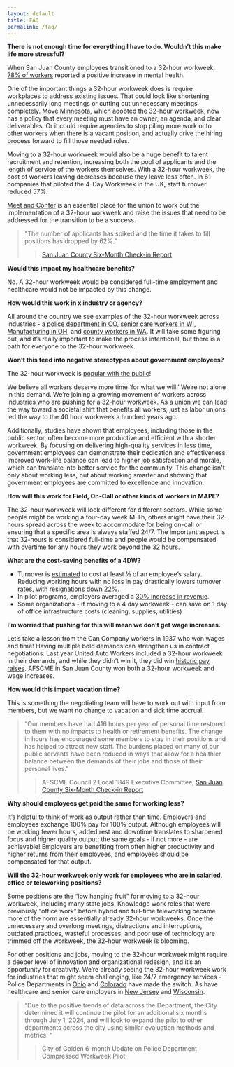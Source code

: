 ```yaml
---
layout: default
title: FAQ
permalink: /faq/
---
```

**There is not enough time for everything I have to do. Wouldn’t this make life more stressful?**

When San Juan County employees transitioned to a 32-hour workweek, [78% of workers](https://engage.sanjuancountywa.gov/20872/widgets/81869/documents/54512) reported a positive increase in mental health. 

One of the important things a 32-hour workweek does is require workplaces to address existing issues. That could look like shortening unnecessarily long meetings or cutting out unnecessary meetings completely. [Move Minnesota](https://www.movemn.org), which adopted the 32-hour workweek, now has a policy that every meeting must have an owner, an agenda, and clear deliverables. Or it could require agencies to stop piling more work onto other workers when there is a vacant position, and actually drive the hiring process forward to fill those needed roles.

Moving to a 32-hour workweek would also be a huge benefit to talent recruitment and retention, increasing both the pool of applicants and the length of service of the workers themselves. With a 32-hour workweek, the cost of workers leaving decreases because they leave less often. In 61 companies that piloted the 4-Day Workweek in the UK, staff turnover reduced 57%. 

[Meet and Confer](https://mape.org/committees/meet-and-confer-committees) is an essential place for the union to work out the implementation of a 32-hour workweek and raise the issues that need to be addressed for the transition to be a success.

> "The number of applicants has spiked and the time it takes to fill positions has dropped by 62%." 
> 
> >[San Juan County Six-Month Check-in Report](https://engage.sanjuancountywa.gov/20872/widgets/81869/documents/54512) 

**Would this impact my healthcare benefits?**

No. A 32-hour workweek would be considered full-time employment and healthcare would not be impacted by this change.

**How would this work in x industry or agency?**

All around the country we see examples of the 32-hour workweek across industries - [a police department in CO](https://www.cbsnews.com/colorado/news/golden-police-department-4-day-work-week-productivity-up-better-community-connection/), [senior care workers in WI](https://www.youtube.com/watch?v=hbHzrdHSZGc), [Manufacturing in OH](https://www.npr.org/2023/11/11/1207991399/4-four-day-work-week-manufacturing-work-life-balance), and [county workers in WA](https://engage.sanjuancountywa.gov/20872/widgets/81869/documents/54512). It will take some figuring out, and it’s really important to make the process intentional, but there is a path for everyone to the 32-hour workweek.

**Won’t this feed into negative stereotypes about government employees?**

The 32-hour workweek is [popular with the public](https://www.dataforprogress.org/datasets/polling-on-32-hour-work-week)!

We believe all workers deserve more time ‘for what we will.’ We’re not alone in this demand. We’re joining a growing movement of workers across industries who are pushing for a 32-hour workweek. As a union we can lead the way toward a societal shift that benefits all workers, just as labor unions led the way to the 40 hour workweek a hundred years ago.

Additionally, studies have shown that employees, including those in the public sector, often become more productive and efficient with a shorter workweek. By focusing on delivering high-quality services in less time, government employees can demonstrate their dedication and effectiveness. Improved work-life balance can lead to higher job satisfaction and morale, which can translate into better service for the community. This change isn't only about working less, but about working smarter and showing that government employees are committed to excellence and innovation.

**How will this work for Field, On-Call or other kinds of workers in MAPE?**

The 32-hour workweek will look different for different sectors. While some people might be working a four-day week M-Th, others might have their 32-hours spread across the week to accommodate for being on-call or ensuring that a specific area is always staffed 24/7. The important aspect is that 32-hours is considered full-time and people would be compensated with overtime for any hours they work beyond the 32 hours.

**What are the cost-saving benefits of a 4DW?**

- Turnover is [estimated](https://www.gallup.com/workplace/247391/fixable-problem-costs-businesses-trillion.aspx) to cost at least ½ of an employee’s salary. Reducing working hours with no loss in pay drastically lowers turnover rates, with [resignations down 22%](https://www.help.senate.gov/imo/media/doc/fe56f2c1-e4ed-ae6c-12a1-570c703651b9/Dr.%20Schor%20HELP%20Testimony%203-14-24.pdf). 
- In pilot programs, employers averaged a [30% increase in revenue](https://www.help.senate.gov/imo/media/doc/fe56f2c1-e4ed-ae6c-12a1-570c703651b9/Dr.%20Schor%20HELP%20Testimony%203-14-24.pdf). 
- Some organizations - if moving to a 4 day workweek - can save on 1 day of office infrastructure costs (cleaning, supplies, utilities)

**I’m worried that pushing for this will mean we don’t get wage increases.**

Let’s take a lesson from the Can Company workers in 1937 who won wages and time! Having multiple bold demands can strengthen us in contract negotiations. Last year United Auto Workers included a 32-hour workweek in their demands, and while they didn’t win it, they did win [historic pay raises](https://www.npr.org/2023/11/16/1212381342/gm-autoworkers-vote-yes-approve-uaw-contract-ford-stellantis#:~:text=But%20workers%20will%20get%20pay%20increases%20of%20at,money%20will%20see%20their%20pay%20more%20than%20double.). AFSCME in San Juan County won both a 32-hour workweek and wage increases.

**How would this impact vacation time?**

This is something the negotiating team will have to work out with input from members, but we want no change to vacation and sick time accrual.

>“Our members have had 416 hours per year of personal time restored to them with no impacts to health or retirement benefits. The change in hours has encouraged some members to stay in their positions and has helped to attract new staff. The burdens placed on many of our public servants have been reduced in ways that allow for a healthier balance between the demands of their jobs and those of their personal lives.”
>>AFSCME Council 2 Local 1849 Executive Committee, [San Juan County Six-Month Check-in Report](https://engage.sanjuancountywa.gov/20872/widgets/81869/documents/54512)


**Why should employees get paid the same for working less?**

It’s helpful to think of work as output rather than time. Employers and employees exchange 100% pay for 100% output. Although employees will be working fewer hours, added rest and downtime translates to sharpened focus and higher quality output; the same goals - if not more - are achievable! Employers are benefiting from often higher productivity and higher returns from their employees, and employees should be compensated for that output.

**Will the 32-hour workweek only work for employees who are in salaried, office or teleworking positions?**

Some positions are the “low hanging fruit” for moving to a 32-hour workweek, including many state jobs. Knowledge work roles that were previously “office work” before hybrid and full-time teleworking became more of the norm are essentially already 32-hour workweeks. Once the unnecessary and overlong meetings, distractions and interruptions, outdated practices, wasteful processes, and poor use of technology are trimmed off the workweek, the 32-hour workweek is blooming.

For other positions and jobs, moving to the 32-hour workweek might require a deeper level of innovation and organizational redesign, and it’s an opportunity for creativity. We’re already seeing the 32-hour workweek work for industries that might seem challenging, like 24/7 emergency services - Police Departments in [Ohio](https://www.cleveland.com/news/2019/12/newburgh-heights-approves-32-hour-work-week-with-no-pay-cut-for-village-employees.html) and [Colorado](https://www.cbsnews.com/colorado/news/golden-police-department-4-day-work-week-productivity-up-better-community-connection/) have made the switch. As have healthcare and senior care employers in [New Jersey](https://www.npr.org/2024/06/26/nx-s1-5013956/4-four-day-week-work-life-balance-nurse-managers) and [Wisconsin](https://www.youtube.com/watch?v=hbHzrdHSZGc). 

> “Due to the positive trends of data across the Department, the City determined it will continue the pilot for an additional six months through July 1, 2024, and will look to expand the pilot to other departments across the city using similar evaluation methods and metrics. “
>>City of Golden 6-month Update on Police Department Compressed Workweek Pilot


